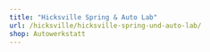 ```yaml
---
title: "Hicksville Spring & Auto Lab"
url: /hicksville/hicksville-spring-und-auto-lab/
shop: Autowerkstatt
---
```

